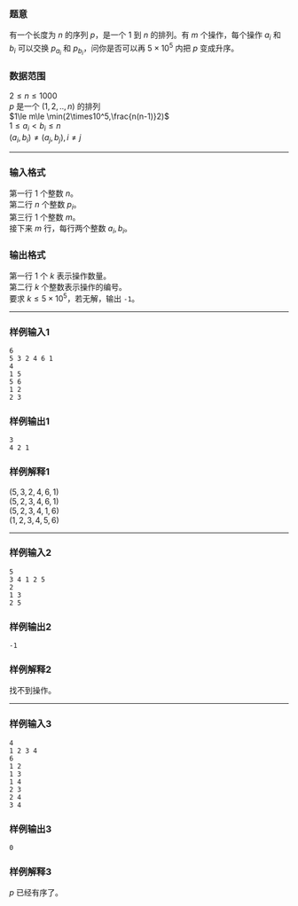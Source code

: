 ### 题意
有一个长度为 $n$ 的序列 $p$，是一个 $1$ 到 $n$ 的排列。有 $m$ 个操作，每个操作 $a_i$ 和 $b_i$ 可以交换 $p_{a_i}$ 和 $p_{b_i}$，问你是否可以再 $5\times10^5$ 内把 $p$ 变成升序。
### 数据范围
$2\le n\le1000$  
$p$ 是一个 $(1,2,..,n)$ 的排列  
$1\le m\le \min(2\times10^5,\frac{n(n-1)}2)$  
$1\le a_i < b_i\le n$  
$(a_i,b_i)\ne(a_j,b_j),i\ne j$

---
### 输入格式
第一行 $1$ 个整数 $n$。  
第二行 $n$ 个整数 $p_i$。  
第三行 $1$ 个整数 $m$。  
接下来 $m$ 行，每行两个整数 $a_i,b_i$。
### 输出格式
第一行 $1$ 个 $k$ 表示操作数量。  
第二行 $k$ 个整数表示操作的编号。  
要求 $k\le5\times10^5$，若无解，输出 `-1`。

---
### 样例输入1
```
6
5 3 2 4 6 1
4
1 5
5 6
1 2
2 3
```
### 样例输出1
```
3
4 2 1
```
### 样例解释1
$(5,3,2,4,6,1)$  
$(5,2,3,4,6,1)$  
$(5,2,3,4,1,6)$  
$(1,2,3,4,5,6)$

---
### 样例输入2
```
5
3 4 1 2 5
2
1 3
2 5
```
### 样例输出2
```
-1
```
### 样例解释2
找不到操作。

---
### 样例输入3
```
4
1 2 3 4
6
1 2
1 3
1 4
2 3
2 4
3 4
```
### 样例输出3
```
0
```
### 样例解释3
$p$ 已经有序了。
